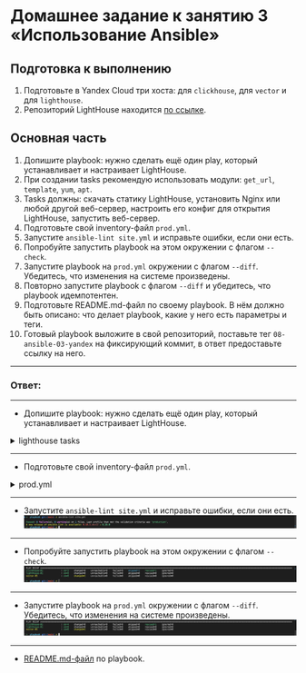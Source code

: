 # Домашнее задание к занятию 3 «Использование Ansible»

## Подготовка к выполнению

1. Подготовьте в Yandex Cloud три хоста: для `clickhouse`, для `vector` и для `lighthouse`.
2. Репозиторий LightHouse находится [по ссылке](https://github.com/VKCOM/lighthouse).

## Основная часть

1. Допишите playbook: нужно сделать ещё один play, который устанавливает и настраивает LightHouse.
2. При создании tasks рекомендую использовать модули: `get_url`, `template`, `yum`, `apt`.
3. Tasks должны: скачать статику LightHouse, установить Nginx или любой другой веб-сервер, настроить его конфиг для открытия LightHouse, запустить веб-сервер.
4. Подготовьте свой inventory-файл `prod.yml`.
5. Запустите `ansible-lint site.yml` и исправьте ошибки, если они есть.
6. Попробуйте запустить playbook на этом окружении с флагом `--check`.
7. Запустите playbook на `prod.yml` окружении с флагом `--diff`. Убедитесь, что изменения на системе произведены.
8. Повторно запустите playbook с флагом `--diff` и убедитесь, что playbook идемпотентен.
9. Подготовьте README.md-файл по своему playbook. В нём должно быть описано: что делает playbook, какие у него есть параметры и теги.
10. Готовый playbook выложите в свой репозиторий, поставьте тег `08-ansible-03-yandex` на фиксирующий коммит, в ответ предоставьте ссылку на него.

---

### Ответ:

---
- Допишите playbook: нужно сделать ещё один play, который устанавливает и настраивает LightHouse.
<details>
  <summary>lighthouse tasks</summary>

```yaml
- name: Install nginx
  hosts: lighthouse
  become: true
  tags: lighthouse
  handlers:
    - name: Started nginx
      ansible.builtin.service:
        name: nginx
        state: started
    - name: Start reloaded
      ansible.builtin.service:
        name: nginx
        state: reloaded
  tasks:
    - name: Intsall epel-release
      become: true
      ansible.builtin.dnf:
        name: epel-release
        state: present
    - name: Intsall nginx
      become: true
      ansible.builtin.dnf:
        name: nginx
        state: present
      notify: Started nginx
    - name: Configure nginx
      become: true
      ansible.builtin.template:
        src: nginx.conf.j2
        dest: /etc/nginx/nginx.conf
        mode: "0644"
      notify: Start reloaded

- name: Install lighthouse
  hosts: lighthouse
  become: true
  tags: lighthouse
  handlers:
    - name: Start reloaded
      ansible.builtin.service:
        name: nginx
        state: reloaded
  pre_tasks:
    - name: Install git
      become: true
      ansible.builtin.dnf:
        name: git
        state: present
  tasks:
    - name: Get ligthhouse repo
      ansible.builtin.git:
        repo: "{{ lighthouse_repo }}"
        version: master
        dest: "{{ lighthouse_dir }}"
    - name: Configure lighthouse
      ansible.builtin.template:
        src: lighthouse.conf.j2
        dest: /etc/nginx/conf.d/lighthouse.conf
        mode: "0644"
      notify: Start reloaded

```
</details>

---

- Подготовьте свой inventory-файл `prod.yml`.
<details>
  <summary>prod.yml</summary>

```yaml
clickhouse:
  hosts:
    clickhouse-01:
      ansible_host: <ip>
      # host_key_checking: False
      # ansible_ssh_common_args: '-o StrictHostKeyChecking=no'
vector:
  hosts:
    vector-01:
      ansible_host: <ip>
      # host_key_checking: False
      # ansible_ssh_common_args: '-o StrictHostKeyChecking=no'
lighthouse:
  hosts:
    lighthouse-01:
      ansible_host: <ip>
      # host_key_checking: False
      # ansible_ssh_common_args: '-o StrictHostKeyChecking=no'
```
</details>

---

- Запустите `ansible-lint site.yml` и исправьте ошибки, если они есть.
  ![lint](assets/img/lint.png)

---

- Попробуйте запустить playbook на этом окружении с флагом `--check`.
  ![check](assets/img/check.png)

---

- Запустите playbook на `prod.yml` окружении с флагом `--diff`. Убедитесь, что изменения на системе произведены.
  ![diff](assets/img/diff.png)

---
- [README.md-файл](playbook/README.md) по playbook.
